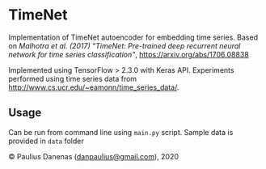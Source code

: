 # TimeNet
Implementation of TimeNet autoencoder for embedding time series. Based on 
_Malhotra et al. (2017) "TimeNet: Pre-trained deep recurrent neural network for time series classification"_, https://arxiv.org/abs/1706.08838

Implemented using TensorFlow > 2.3.0 with Keras API. Experiments performed using time series data from http://www.cs.ucr.edu/~eamonn/time_series_data/. 

## Usage
Can be run from command line using `main.py` script. Sample data is provided in `data` folder

&copy; Paulius Danenas ([danpaulius@gmail.com]()), 2020